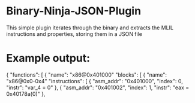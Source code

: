 # Binary-Ninja-JSON-Plugin
This simple plugin iterates through the binary and extracts the MLIL instructions and properties, storing them in a JSON file

# Example output:
{
    "functions": [
        {
            "name": "x86@0x401000"
            "blocks": [
                {
                    "name": "x86@0x0-0x4"
                    "instructions": [
                        {
                            "asm_addr": "0x401000", 
                            "index": 0, 
                            "instr": "var_4 = 0"
                        }, 
                        {
                            "asm_addr": "0x401002", 
                            "index": 1, 
                            "instr": "eax = 0x40178a(0)"
                        }, 